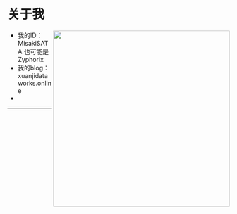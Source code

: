 # 关于我

<img
    align="right"
    src="https://github-readme-stats.zohan.tech/api? \
        username=MisakiSATA&\
        hide_border=true&\
        show_icons=true&\
        include_all_commits=true&\
        bg_color=0,EC6C6C,FFD479,FFFC79,73FA79&\
        theme=graywhite&\
        locale=cn"
    width="400"
/>

* 我的ID：MisakiSATA  也可能是Zyphorix
* 我的blog：xuanjidataworks.online
*

---
